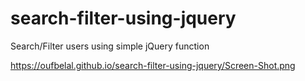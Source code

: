 # search-filter-using-jquery
Search/Filter users using simple jQuery function

https://oufbelal.github.io/search-filter-using-jquery/Screen-Shot.png
